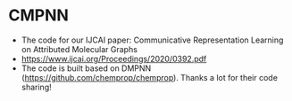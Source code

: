 # CMPNN
+ The code for our IJCAI paper: Communicative Representation Learning on Attributed Molecular Graphs
+ https://www.ijcai.org/Proceedings/2020/0392.pdf
+ The code is built based on DMPNN (https://github.com/chemprop/chemprop). Thanks a lot for their code sharing!
